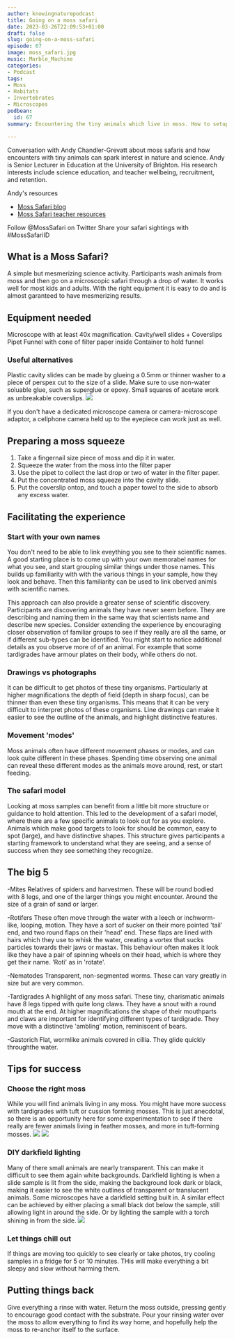```yaml
---
author: knowingnaturepodcast
title: Going on a moss safari
date: 2023-03-26T22:09:53+01:00
draft: false
slug: going-on-a-moss-safari
episode: 67
image: moss_safari.jpg
music: Marble_Machine
categories:
- Podcast
tags:
- Moss
- Habitats
- Invertebrates
- Microscopes
podbean:
  id: 67
summary: Encountering the tiny animals which live in moss. How to setup and facilitate a "Moss safari". Ideas for fostering a sense of scientific discovery.

---
```


Conversation with Andy Chandler-Grevatt about moss safaris and how encounters with tiny animals can spark interest in nature and science. Andy is Senior Lecturer in Education at the University of Brighton. His research interests include science education, and teacher wellbeing, recruitment, and retention.

Andy's resources
- [Moss Safari blog](https://mosssafari.wordpress.com/)
- [Moss Safari teacher resources](https://drive.google.com/drive/folders/1q65grSQbqu0Tcrf8UoomtpM3CodEzwx4)

Follow @MossSafari on Twitter
Share your safari sightings with #MossSafariID

## What is a Moss Safari?
A simple but mesmerizing science activity. Participants wash animals from moss and then go on a microscopic safari through a drop of water. It works well for most kids and adults. With the right equipment it is easy to do and is almost garanteed to have mesmerizing results.


## Equipment needed
Microscope with at least 40x magnification.
Cavity/well slides + Coverslips
Pipet
Funnel with cone of filter paper inside
Container to hold funnel

### Useful alternatives
Plastic cavity slides can be made by glueing a 0.5mm or thinner washer to a piece of perspex cut to the size of a slide. Make sure to use non-water soluable glue, such as superglue or epoxy. Small squares of acetate work as unbreakable coverslips.
![](plastic_slides.jpg)

If you don't have a dedicated microscope camera or camera-microscope adaptor, a cellphone camera held up to the eyepiece can work just as well.

## Preparing a moss squeeze
1. Take a fingernail size piece of moss and dip it in water.
2. Squeeze the water from the moss into the filter paper
3. Use the pipet to collect the last drop or two of water in the filter paper.
4. Put the concentrated moss squeeze into the cavity slide.
5. Put the coverslip ontop, and touch a paper towel to the side to absorb any excess water.

## Facilitating the experience

### Start with your own names
You don't need to be able to link eveything you see to their scientific names. A good starting place is to come up with your own memorabel names for what you see, and start grouping similar things under those names. This builds up familiarity with with the various things in your sample, how they look and behave. Then this familiarity can be used to link oberved animls with scientific names.

This approach can also provide a greater sense of scientific discovery. Participants are discovering animals they have never seem before. They are describing and naming them in the same way that scientists name and describe new species. Consider extending the experience by encouraging closer observation of familiar groups to see if they really are all the same, or if different sub-types can be identified. You might start to notice additional details as you observe more of of an animal. For example that some tardigrades have armour plates on their body, while others do not.

### Drawings vs photographs
It can be difficult to get photos of these tiny organisms. Particularly at higher magnifications the depth of field (depth in sharp focus), can be thinner than even these tiny organisms. This means that it can be very difficult to interpret photos of these organisms. Line drawings can make it easier to see the outline of the animals, and highlight distinctive features.

### Movement 'modes'
Moss animals often have different movement phases or modes, and can look quite different in these phases. Spending time observing one animal can reveal these different modes as the animals move around, rest, or start feeding.

### The safari model
Looking at moss samples can benefit from a little bit more structure or guidance to hold attention. This led to the development of a safari model, where there are a few specific animals to look out for as you explore. Animals which make good targets to look for should be common, easy to spot (large), and have distinctive shapes. This structure gives participants a starting framework to understand what they are seeing, and a sense of success when they see something they recognize.

## The big 5
-Mites
Relatives of spiders and harvestmen. These will be round bodied with 8 legs, and one of the larger things you might encounter. Around the size of a grain of sand or larger.

-Rotifers
These often move through the water with a leech or inchworm-like, looping, motion.  They have a sort of sucker on their more pointed 'tail' end, and two round flaps on their 'head' end. These flaps are lined with hairs which they use to whisk the water, creating a vortex that sucks particles towards their jaws or mastax. This behaviour often makes it look like they have a pair of spinning wheels on their head, which is where they get their name. 'Roti' as in 'rotate'.

-Nematodes
Transparent, non-segmented worms. These can vary greatly in size but are very common.

-Tardigrades
A highlight of any moss safari. These tiny, charismatic animals have 8 legs tipped with quite long claws. They have a snout with a round mouth at the end. At higher magnifications the shape of their mouthparts and claws are important for identifying different types of tardigrade. They move with a distinctive 'ambling' motion, reminiscent of bears.

-Gastorich
Flat, wormlike animals covered in cillia. They glide quickly throughthe water.


## Tips for success

### Choose the right moss
While you will find animals living in any moss. You might have more success with tardigrades with tuft or cussion forming mosses. This is just anecdotal, so there is an opportunity here for some experimentation to see if there really are fewer animals living in feather mosses, and more in tuft-forming mosses.
![](moss_feathery.jpg)
![](moss_tuft.jpg)

### DIY darkfield lighting
Many of there small animals are nearly transparent. This can make it difficult to see them again white backgrounds. Darkfield lighting is when a slide sample is lit from the side, making the background look dark or black, making it easier to see the white outlines of transparent or translucent animals. Some microscopes have a darkfield setting built in. A similar effect can be achieved by either placing a small black dot below the sample, still allowing light in around the side. Or by lighting the sample with a torch shining in from the side.
![](diy_dark_field.jpg)

### Let things chill out
If things are moving too quickly to see clearly or take photos, try cooling samples in a fridge for 5 or 10 minutes. THis will make everything a bit sleepy and slow without harming them.

## Putting things back
Give everything a rinse with water. Return the moss outside, pressing gently to encourage good contact with the substrate. Pour your rinsing water over the moss to allow everything to find its way home, and hopefully help the moss to re-anchor itself to the surface.